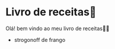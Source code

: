 # Livro de receitas:book:



Olá! bem vindo ao meu livro de receitas:man_cook:

- strogonoff de frango